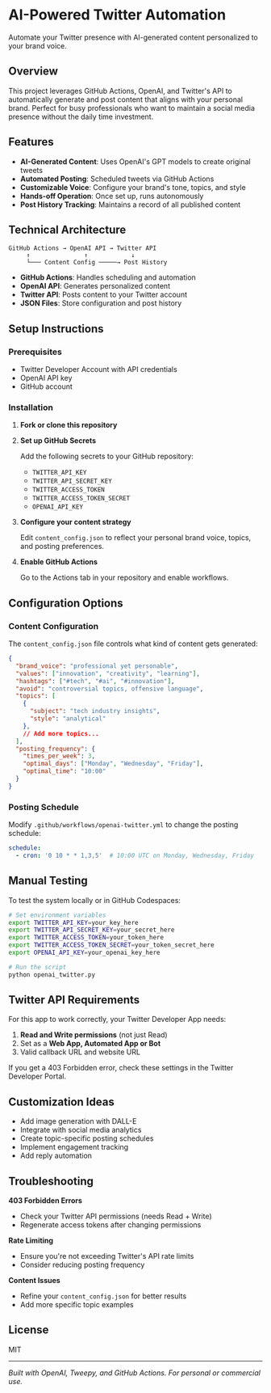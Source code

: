 # AI-Powered Twitter Automation

Automate your Twitter presence with AI-generated content personalized to your brand voice.

## Overview

This project leverages GitHub Actions, OpenAI, and Twitter's API to automatically generate and post content that aligns with your personal brand. Perfect for busy professionals who want to maintain a social media presence without the daily time investment.

## Features

- **AI-Generated Content**: Uses OpenAI's GPT models to create original tweets
- **Automated Posting**: Scheduled tweets via GitHub Actions
- **Customizable Voice**: Configure your brand's tone, topics, and style
- **Hands-off Operation**: Once set up, runs autonomously
- **Post History Tracking**: Maintains a record of all published content

## Technical Architecture

```
GitHub Actions → OpenAI API → Twitter API
     ↑               ↑            ↓
     └─── Content Config ─────→ Post History
```

- **GitHub Actions**: Handles scheduling and automation
- **OpenAI API**: Generates personalized content
- **Twitter API**: Posts content to your Twitter account
- **JSON Files**: Store configuration and post history

## Setup Instructions

### Prerequisites

- Twitter Developer Account with API credentials
- OpenAI API key
- GitHub account

### Installation

1. **Fork or clone this repository**

2. **Set up GitHub Secrets**
   
   Add the following secrets to your GitHub repository:
   - `TWITTER_API_KEY`
   - `TWITTER_API_SECRET_KEY`
   - `TWITTER_ACCESS_TOKEN`
   - `TWITTER_ACCESS_TOKEN_SECRET`
   - `OPENAI_API_KEY`

3. **Configure your content strategy**
   
   Edit `content_config.json` to reflect your personal brand voice, topics, and posting preferences.

4. **Enable GitHub Actions**
   
   Go to the Actions tab in your repository and enable workflows.

## Configuration Options

### Content Configuration

The `content_config.json` file controls what kind of content gets generated:

```json
{
  "brand_voice": "professional yet personable",
  "values": ["innovation", "creativity", "learning"],
  "hashtags": ["#tech", "#ai", "#innovation"],
  "avoid": "controversial topics, offensive language",
  "topics": [
    {
      "subject": "tech industry insights",
      "style": "analytical"
    },
    // Add more topics...
  ],
  "posting_frequency": {
    "times_per_week": 3,
    "optimal_days": ["Monday", "Wednesday", "Friday"],
    "optimal_time": "10:00" 
  }
}
```

### Posting Schedule

Modify `.github/workflows/openai-twitter.yml` to change the posting schedule:

```yaml
schedule:
  - cron: '0 10 * * 1,3,5'  # 10:00 UTC on Monday, Wednesday, Friday
```

## Manual Testing

To test the system locally or in GitHub Codespaces:

```bash
# Set environment variables
export TWITTER_API_KEY=your_key_here
export TWITTER_API_SECRET_KEY=your_secret_here
export TWITTER_ACCESS_TOKEN=your_token_here
export TWITTER_ACCESS_TOKEN_SECRET=your_token_secret_here
export OPENAI_API_KEY=your_openai_key_here

# Run the script
python openai_twitter.py
```

## Twitter API Requirements

For this app to work correctly, your Twitter Developer App needs:

1. **Read and Write permissions** (not just Read)
2. Set as a **Web App, Automated App or Bot**
3. Valid callback URL and website URL

If you get a 403 Forbidden error, check these settings in the Twitter Developer Portal.

## Customization Ideas

- Add image generation with DALL-E
- Integrate with social media analytics
- Create topic-specific posting schedules
- Implement engagement tracking
- Add reply automation

## Troubleshooting

**403 Forbidden Errors**
- Check your Twitter API permissions (needs Read + Write)
- Regenerate access tokens after changing permissions

**Rate Limiting**
- Ensure you're not exceeding Twitter's API rate limits
- Consider reducing posting frequency

**Content Issues**
- Refine your `content_config.json` for better results
- Add more specific topic examples

## License

MIT

---

*Built with OpenAI, Tweepy, and GitHub Actions. For personal or commercial use.*
